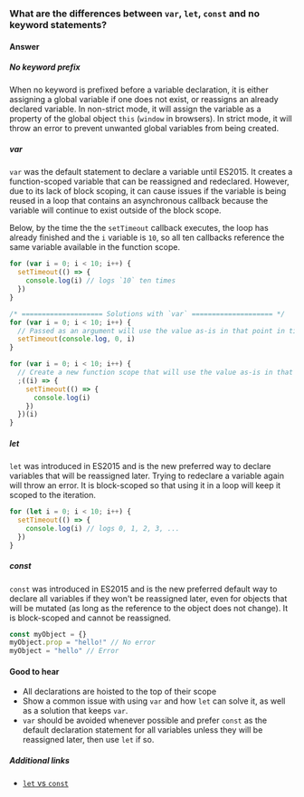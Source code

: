 ### What are the differences between `var`, `let`, `const` and no keyword statements?

#### Answer

##### No keyword prefix

When no keyword is prefixed before a variable declaration, it is either assigning a global variable if one does not exist, or reassigns an already declared variable. In non-strict mode, it will assign the variable as a property of the global object `this` (`window` in browsers). In strict mode, it will throw an error to prevent unwanted global variables from being created.

##### var

`var` was the default statement to declare a variable until ES2015. It creates a function-scoped variable that can be reassigned and redeclared. However, due to its lack of block scoping, it can cause issues if the variable is being reused in a loop that contains an asynchronous callback because the variable will continue to exist outside of the block scope.

Below, by the time the the `setTimeout` callback executes, the loop has already finished and the `i` variable is `10`, so all ten callbacks reference the same variable available in the function scope.

```js
for (var i = 0; i < 10; i++) {
  setTimeout(() => {
    console.log(i) // logs `10` ten times
  })
}

/* ==================== Solutions with `var` ==================== */
for (var i = 0; i < 10; i++) {
  // Passed as an argument will use the value as-is in that point in time
  setTimeout(console.log, 0, i)
}

for (var i = 0; i < 10; i++) {
  // Create a new function scope that will use the value as-is in that point in time
  ;((i) => {
    setTimeout(() => {
      console.log(i)
    })
  })(i)
}
```

##### let

`let` was introduced in ES2015 and is the new preferred way to declare variables that will be reassigned later. Trying to redeclare a variable again will throw an error. It is block-scoped so that using it in a loop will keep it scoped to the iteration.

```js
for (let i = 0; i < 10; i++) {
  setTimeout(() => {
    console.log(i) // logs 0, 1, 2, 3, ...
  })
}
```

##### const

`const` was introduced in ES2015 and is the new preferred default way to declare all variables if they won't be reassigned later, even for objects that will be mutated (as long as the reference to the object does not change). It is block-scoped and cannot be reassigned.

```js
const myObject = {}
myObject.prop = "hello!" // No error
myObject = "hello" // Error
```

#### Good to hear

* All declarations are hoisted to the top of their scope
* Show a common issue with using `var` and how `let` can solve it, as well as a solution that keeps `var`.
* `var` should be avoided whenever possible and prefer `const` as the default declaration statement for all variables unless they will be reassigned later, then use `let` if so.

##### Additional links

* [`let` vs `const`](https://wesbos.com/let-vs-const/)

<!-- tags: (javascript) -->

<!-- expertise: (1) -->
